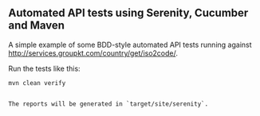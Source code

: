 ## Automated API tests using Serenity, Cucumber and Maven

A simple example of some BDD-style automated API tests running against http://services.groupkt.com/country/get/iso2code/. 

Run the tests like this:

```
mvn clean verify 
```

```

The reports will be generated in `target/site/serenity`.
